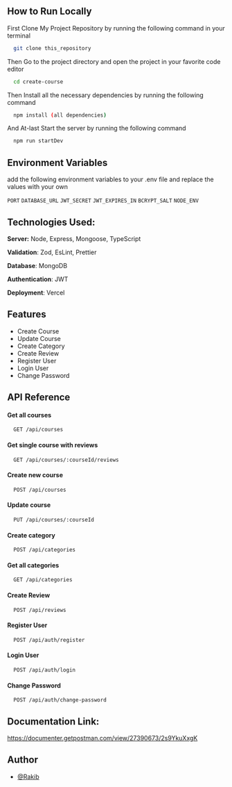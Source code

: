 ## How to Run Locally

First Clone My Project Repository by running the following command in your terminal

```bash
  git clone this_repository
```

Then Go to the project directory and open the project in your favorite code editor

```bash
  cd create-course
```

Then Install all the necessary dependencies by running the following command

```bash
  npm install (all dependencies)
```

And At-last Start the server by running the following command

```bash
  npm run startDev
```


## Environment Variables

add the following environment variables to your .env file and replace the values with your own

`PORT`
`DATABASE_URL`
`JWT_SECRET`
`JWT_EXPIRES_IN`
`BCRYPT_SALT`
`NODE_ENV`



## Technologies Used:

**Server:** Node, Express, Mongoose, TypeScript

**Validation**: Zod, EsLint, Prettier

**Database**: MongoDB

**Authentication**: JWT

**Deployment**: Vercel



## Features

- Create Course
- Update Course
- Create Category
- Create Review
- Register User
- Login User
- Change Password



## API Reference

#### Get all courses

```http
  GET /api/courses
```

#### Get single course with reviews

```http
  GET /api/courses/:courseId/reviews
```

#### Create new course

```http
  POST /api/courses
```

#### Update course

```http
  PUT /api/courses/:courseId
```

#### Create category

```http
  POST /api/categories
```

#### Get all categories

```http
  GET /api/categories
```

#### Create Review

```http
  POST /api/reviews
```

#### Register User

```http
  POST /api/auth/register
```

#### Login User

```http
  POST /api/auth/login
```

#### Change Password

```http
  POST /api/auth/change-password
```


## Documentation Link:

https://documenter.getpostman.com/view/27390673/2s9YkuXxgK



## Author

- [@Rakib](https://www.github.com/rakib8680)
